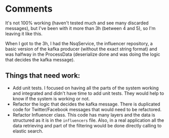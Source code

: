 # Comments
It's not 100% working (haven't tested much and see many discarded messages), but I've been with it more than 3h (between 4 and 5), so I'm leaving it like this.

When I got to the 3h, I had the NsqService, the influencer repository, a basic version of the kafka producer (without the exact string format) and was halfway in the ProcessData (deserialize done and was doing the logic that decides the kafka message).

## Things that need work:
- Add unit tests. I focused on having all the parts of the system working and integrated and didn't have time to add unit tests. They would help to know if the system is working or not.
- Refactor the logic that decides the kafka message. There is duplicated code for Twitter/Facebook messages that would need to be refactored.
- Refactor Influencer class. This code has many layers and the data is structured as it is in the `influencers` file. Also, in a real application all the data retrieving and part of the filtering would be done directly calling to elastic search.
